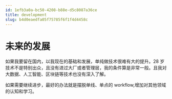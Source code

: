 ```yaml
---
id: 1efb3a0a-bc50-4208-b88e-d5c8087a36ce
title: development
slug: b4d0eaedfa05f75785f6f1f4d4458c
---
```

# 未来的发展

如果我要留在国内，以我现在的基础和发展，单纯做技术很难有大的提升。28 岁技术不是特别出众，且没有进过大厂或者管理层，我的条件算是非常一般。且我对大数据、人工智能、区块链等技术也没有深入了解。

如果需要继续进步，最好的办法就是摆脱单线、单点的 workflow,增加对其他领域的认知和学习。
